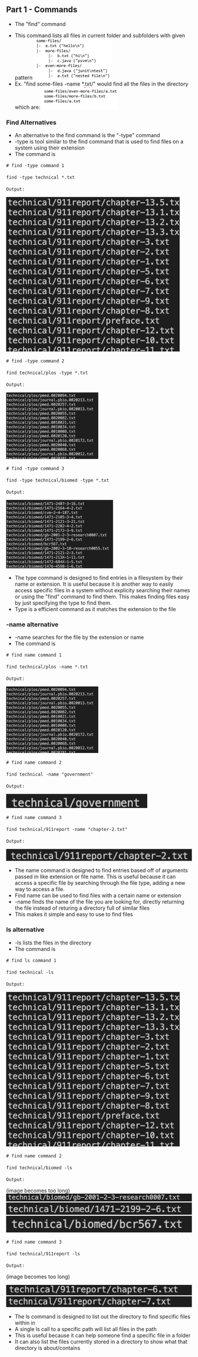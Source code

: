 ## Part 1 - Commands
- The "find" command
* This command lists all files in current folder and subfolders with given pattern
![Image](files.png)
* Ex. "find some-files -name *.txt/" would find all the files in the directory which are:
![Image](filesoutput.png)


### Find Alternatives
* An alternative to the find command is the "-type" command
* -type is tool similar to the find command that is used to find files on a system using their extension
* The command is

``` 
# find -type command 1

find -type technical *.txt

Output: 
```
![Image](eport1.png)

``` 
# find -type command 2

find technical/plos -type *.txt

Output: 
```
![Image](plos.png)



``` 
# find -type command 3

find -type technical/biomed -type *.txt 

Output: 
```

![Image](biomed.png)




* The type command is designed to find entries in a filesystem by their name or extension. It is useful because it is another way to easily access specific files in a system without explicity searching their names or using the "find" command to find them. This makes finding files easy by just specifying the type to find them.
* Type is a efficient command as it matches the extension to the file

### -name alternative
* -name searches for the file by the extension or name
* The command is 

``` 
# find name command 1

find technical/plos -name *.txt 

Output: 
```
![Image](plos.png)

``` 
# find name command 2

find technical -name "government" 

Output: 
```
![Image](gov.png)

``` 
# find name command 3

find technical/911report -name "chapter-2.txt" 

Output: 
```
![Image](chap2.png)



* The name command is designed to find entries based off of arguments passed in like extension or file name. This is useful because it can access a specific file by searching through the file type, adding a new way to access a file. 
* Find name can be used to find files with a certain name or extension
* -name finds the name of the file you are looking for, directly returning the file instead of returing a directory full of similar files
* This makes it simple and easy to use to find files



### ls alternative 
* -ls lists the files in the directory 
* The command is

``` 
# find ls command 1

find technical -ls 

Output: 
```
![Image](eport1.png)

``` 
# find name command 2

find technical/biomed -ls 

Output: 
```
(image becomes too long)
![Image](bio1.png)
![Image](bio2.png)
![Image](bio3.png)

``` 
# find name command 3

find technical/911report -ls  

Output: 
```
(image becomes too long)

![Image](chap6.png)
![Image](chap7.png)


* The ls command is designed to list out the directory to find specific files within in
* A single ls call to a specific path will list all files in the path
* This is useful because it can help someone find a specific file in a folder
* It can also list the files currently stored in a directory to show what that directory is about/contains


